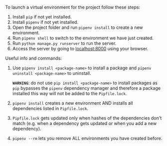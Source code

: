 To launch a virtual environment for the project follow these steps:

1. Install `pip` if not yet installed.
2. Install `pipenv` if not yet installed.
3. Open the project folder and run `pipenv install` to create a new environment.
4. Run `pipenv shell` to switch to the environment we have just created.
5. Run `python manage.py runserver` to run the  server.
6. Access the server by going to [localhost:8000](http://localhost:8000) using your browser.

Useful info and commands:
1.  Use `pipenv install <package-name>` to install a package
    and `pipenv uninstall <package-name>` to uninstall.

    **`WARNING`**: do not use `pip install <package-name>` to install packages as `pip` bypasses the `pipenv` dependency manager and therefore a package installed this way will not be added to the `Pipfile.lock`.

2. `pipenv install` creates a new environment AND installs all dependencies listed in `Pipfile.lock`.
3. `Pipfile.lock` gets updated only when hashes of the dependencies don't match (e.g. when a dependency gets updated or when you add a new dependency).
4. `pipenv --rm` lets you remove ALL environments you have created before.
